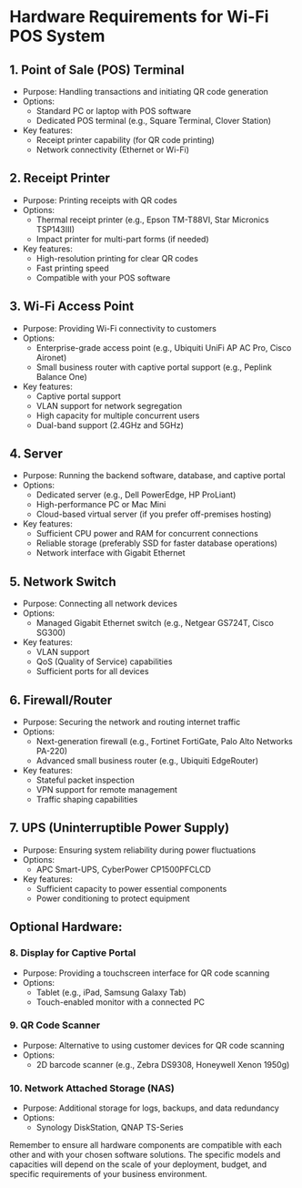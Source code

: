 # Hardware Requirements for Wi-Fi POS System

## 1. Point of Sale (POS) Terminal
- Purpose: Handling transactions and initiating QR code generation
- Options:
  - Standard PC or laptop with POS software
  - Dedicated POS terminal (e.g., Square Terminal, Clover Station)
- Key features:
  - Receipt printer capability (for QR code printing)
  - Network connectivity (Ethernet or Wi-Fi)

## 2. Receipt Printer
- Purpose: Printing receipts with QR codes
- Options:
  - Thermal receipt printer (e.g., Epson TM-T88VI, Star Micronics TSP143III)
  - Impact printer for multi-part forms (if needed)
- Key features:
  - High-resolution printing for clear QR codes
  - Fast printing speed
  - Compatible with your POS software

## 3. Wi-Fi Access Point
- Purpose: Providing Wi-Fi connectivity to customers
- Options:
  - Enterprise-grade access point (e.g., Ubiquiti UniFi AP AC Pro, Cisco Aironet)
  - Small business router with captive portal support (e.g., Peplink Balance One)
- Key features:
  - Captive portal support
  - VLAN support for network segregation
  - High capacity for multiple concurrent users
  - Dual-band support (2.4GHz and 5GHz)

## 4. Server
- Purpose: Running the backend software, database, and captive portal
- Options:
  - Dedicated server (e.g., Dell PowerEdge, HP ProLiant)
  - High-performance PC or Mac Mini
  - Cloud-based virtual server (if you prefer off-premises hosting)
- Key features:
  - Sufficient CPU power and RAM for concurrent connections
  - Reliable storage (preferably SSD for faster database operations)
  - Network interface with Gigabit Ethernet

## 5. Network Switch
- Purpose: Connecting all network devices
- Options:
  - Managed Gigabit Ethernet switch (e.g., Netgear GS724T, Cisco SG300)
- Key features:
  - VLAN support
  - QoS (Quality of Service) capabilities
  - Sufficient ports for all devices

## 6. Firewall/Router
- Purpose: Securing the network and routing internet traffic
- Options:
  - Next-generation firewall (e.g., Fortinet FortiGate, Palo Alto Networks PA-220)
  - Advanced small business router (e.g., Ubiquiti EdgeRouter)
- Key features:
  - Stateful packet inspection
  - VPN support for remote management
  - Traffic shaping capabilities

## 7. UPS (Uninterruptible Power Supply)
- Purpose: Ensuring system reliability during power fluctuations
- Options:
  - APC Smart-UPS, CyberPower CP1500PFCLCD
- Key features:
  - Sufficient capacity to power essential components
  - Power conditioning to protect equipment

## Optional Hardware:

### 8. Display for Captive Portal
- Purpose: Providing a touchscreen interface for QR code scanning
- Options:
  - Tablet (e.g., iPad, Samsung Galaxy Tab)
  - Touch-enabled monitor with a connected PC

### 9. QR Code Scanner
- Purpose: Alternative to using customer devices for QR code scanning
- Options:
  - 2D barcode scanner (e.g., Zebra DS9308, Honeywell Xenon 1950g)

### 10. Network Attached Storage (NAS)
- Purpose: Additional storage for logs, backups, and data redundancy
- Options:
  - Synology DiskStation, QNAP TS-Series

Remember to ensure all hardware components are compatible with each other and with your chosen software solutions. The specific models and capacities will depend on the scale of your deployment, budget, and specific requirements of your business environment.
